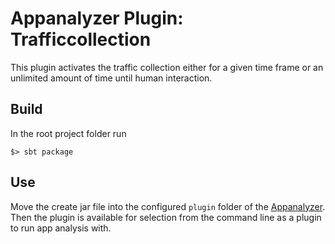 # Appanalyzer Plugin: Trafficcollection

This plugin activates the traffic collection either for a given time frame or an unlimited amount of time until human interaction.


## Build

In the root project folder run

```
$> sbt package
```


## Use

Move the create jar file into the configured `plugin` folder of the [Appanalyzer](https://github.com/App-Analysis/scala-appanalyzer).
Then the plugin is available for selection from the command line as a plugin to run app analysis with.
